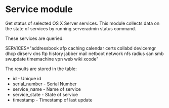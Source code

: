 Service module
===============

Get status of selected OS X Server services.
This module collects data on the state of services by running serveradmin status command.

These services are queried:

SERVICES="addressbook afp caching calendar
certs collabd devicemgr dhcp dirserv dns ftp
history jabber mail netboot network nfs radius
san smb swupdate timemachine vpn web wiki xcode"

The results are stored in the table:

* id - Unique id
* serial_number - Serial Number
* service_name - Name of service
* service_state - State of service
* timestamp - Timestamp of last update